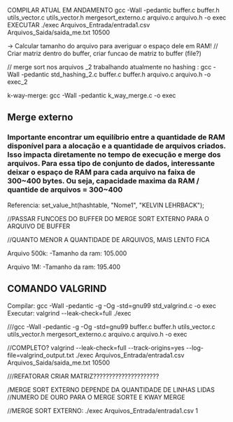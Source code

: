 COMPILAR ATUAL EM ANDAMENTO
gcc -Wall -pedantic buffer.c buffer.h utils_vector.c utils_vector.h mergesort_externo.c arquivo.c arquivo.h -o exec
EXECUTAR
./exec Arquivos_Entrada/entrada1.csv Arquivos_Saida/saida_me.txt 10500


-> Calcular tamanho do arquivo para averiguar o espaço dele em RAM!
//
Criar matriz dentro do buffer,
criar funcao de matriz to buffer (file?)


//
merge sort nos arquivos _2
trabalhando atualmente no hashing : gcc -Wall -pedantic std_hashing_2.c buffer.c buffer.h arquivo.c arquivo.h -o exec_2

k-way-merge:  gcc -Wall -pedantic k_way_merge.c -o exec


## Merge externo
### Importante encontrar um equilíbrio entre a quantidade de RAM disponível para a alocação e a quantidade de arquivos criados. Isso impacta diretamente no tempo de execução e merge dos arquivos. Para essa tipo de conjunto de dados, interessante deixar o espaço de RAM para cada arquivo na faixa de 300~400 bytes. Ou seja, capacidade maxima da RAM / quantide de arquivos = 300~400


Referencia:
set_value_ht(hashtable, "Nome1", "KELVIN LEHRBACK");



//PASSAR FUNCOES DO BUFFER DO MERGE SORT EXTERNO PARA O ARQUIVO DE BUFFER

//QUANTO MENOR A QUANTIDADE DE ARQUIVOS, MAIS LENTO FICA


Arquivo 500k:
-Tamanho da ram: 105.000

Arquivo 1M: 
-Tamanho da ram: 195.400




## COMANDO VALGRIND
Compilar:  gcc -Wall -pedantic -g -Og -std=gnu99 std_valgrind.c -o exec
Executar: valgrind --leak-check=full ./exec

///gcc -Wall -pedantic -g -Og -std=gnu99 buffer.c buffer.h utils_vector.c utils_vector.h mergesort_externo.c arquivo.c arquivo.h -o exec

//COMPLETO?
valgrind --leak-check=full --track-origins=yes --log-file=valgrind_output.txt ./exec Arquivos_Entrada/entrada1.csv Arquivos_Saida/saida_me.txt 10500

///REFATORAR CRIAR MATRIZ?????????????????????

/MERGE SORT EXTERNO DEPENDE DA QUANTIDADE DE LINHAS LIDAS
//NUMERO DE OURO PARA O MERGE SORTE E KWAY MERGE


//MERGE SORT EXTERNO: ./exec Arquivos_Entrada/entrada1.csv 1